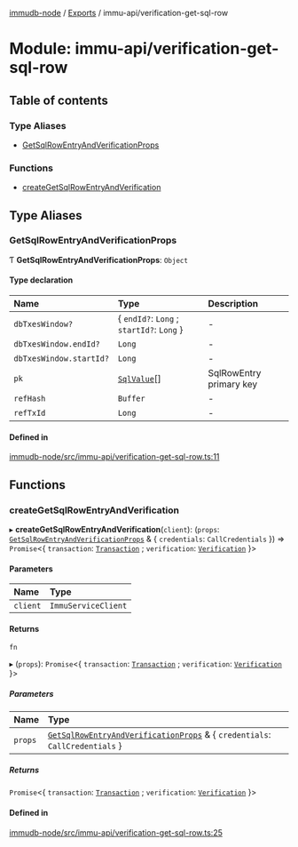[immudb-node](../README.md) / [Exports](../modules.md) / immu-api/verification-get-sql-row

# Module: immu-api/verification-get-sql-row

## Table of contents

### Type Aliases

- [GetSqlRowEntryAndVerificationProps](immu_api_verification_get_sql_row.md#getsqlrowentryandverificationprops)

### Functions

- [createGetSqlRowEntryAndVerification](immu_api_verification_get_sql_row.md#creategetsqlrowentryandverification)

## Type Aliases

### GetSqlRowEntryAndVerificationProps

Ƭ **GetSqlRowEntryAndVerificationProps**: `Object`

#### Type declaration

| Name | Type | Description |
| :------ | :------ | :------ |
| `dbTxesWindow?` | { `endId?`: `Long` ; `startId?`: `Long`  } | - |
| `dbTxesWindow.endId?` | `Long` | - |
| `dbTxesWindow.startId?` | `Long` | - |
| `pk` | [`SqlValue`](types_SQL.md#sqlvalue)[] | SqlRowEntry primary key |
| `refHash` | `Buffer` | - |
| `refTxId` | `Long` | - |

#### Defined in

[immudb-node/src/immu-api/verification-get-sql-row.ts:11](https://github.com/user3232/node-immu-db/blob/30c0d74/immudb-node/src/immu-api/verification-get-sql-row.ts#L11)

## Functions

### createGetSqlRowEntryAndVerification

▸ **createGetSqlRowEntryAndVerification**(`client`): (`props`: [`GetSqlRowEntryAndVerificationProps`](immu_api_verification_get_sql_row.md#getsqlrowentryandverificationprops) & { `credentials`: `CallCredentials`  }) => `Promise`<{ `transaction`: [`Transaction`](types_Transaction.md#transaction) ; `verification`: [`Verification`](types_Verification.md#verification)  }\>

#### Parameters

| Name | Type |
| :------ | :------ |
| `client` | `ImmuServiceClient` |

#### Returns

`fn`

▸ (`props`): `Promise`<{ `transaction`: [`Transaction`](types_Transaction.md#transaction) ; `verification`: [`Verification`](types_Verification.md#verification)  }\>

##### Parameters

| Name | Type |
| :------ | :------ |
| `props` | [`GetSqlRowEntryAndVerificationProps`](immu_api_verification_get_sql_row.md#getsqlrowentryandverificationprops) & { `credentials`: `CallCredentials`  } |

##### Returns

`Promise`<{ `transaction`: [`Transaction`](types_Transaction.md#transaction) ; `verification`: [`Verification`](types_Verification.md#verification)  }\>

#### Defined in

[immudb-node/src/immu-api/verification-get-sql-row.ts:25](https://github.com/user3232/node-immu-db/blob/30c0d74/immudb-node/src/immu-api/verification-get-sql-row.ts#L25)
